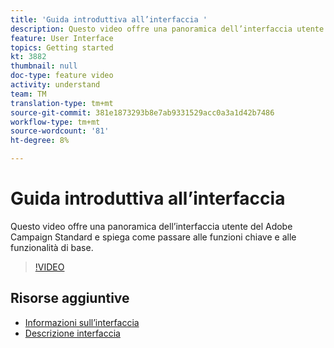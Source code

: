 ```yaml
---
title: 'Guida introduttiva all’interfaccia '
description: Questo video offre una panoramica dell’interfaccia utente del Adobe Campaign Standard , delle funzioni chiave e delle funzionalità di base.
feature: User Interface
topics: Getting started
kt: 3882
thumbnail: null
doc-type: feature video
activity: understand
team: TM
translation-type: tm+mt
source-git-commit: 381e1873293b8e7ab9331529acc0a3a1d42b7486
workflow-type: tm+mt
source-wordcount: '81'
ht-degree: 8%

---
```



# Guida introduttiva all’interfaccia

Questo video offre una panoramica dell’interfaccia utente del Adobe Campaign Standard  e spiega come passare alle funzioni chiave e alle funzionalità di base.

>[!VIDEO](https://video.tv.adobe.com/v/18469?quality=12)

## Risorse aggiuntive

* [Informazioni sull’interfaccia](https://docs.adobe.com/content/help/en/campaign-standard/using/getting-started/discovering-the-interface/about-the-interface.html)
* [Descrizione interfaccia](https://docs.adobe.com/content/help/en/campaign-standard/using/getting-started/discovering-the-interface/interface-description.html)
